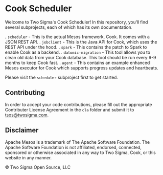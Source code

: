 # Cook Scheduler

Welcome to Two Sigma's Cook Scheduler!
In this repository, you'll find several subprojects, each of which has its own documentation.

. `scheduler` - This is the actual Mesos framework, Cook. It comes with a JSON REST API.
. `jobclient` - This is the Java API for Cook, which uses the REST API under the hood.
. `spark` - This contains the patch to Spark to enable Cook as a backend.
. `datomic-migration` - This tool allows you to clean old data from your Cook database. This tool should be run every 6-9 months to keep Cook fast.
. `agent` - This contains an example enhanced Mesos executor for Cook which supports progress updates and heartbeats.

Please visit the `scheduler` subproject first to get started.

## Contributing

In order to accept your code contributions, please fill out the appropriate Contributer License Agreement in the `cla` folder and submit it to tsos@twosigma.com.

## Disclaimer

Apache Mesos is a trademark of The Apache Software Foundation. The Apache Software Foundation is not affiliated, endorsed, connected, sponsored or otherwise associated in any way to Two Sigma, Cook, or this website in any manner.

© Two Sigma Open Source, LLC
